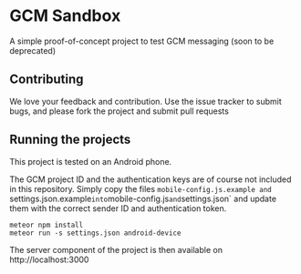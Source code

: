 # GCM Sandbox

A simple proof-of-concept project to test GCM messaging (soon to be deprecated)

## Contributing

We love your feedback and contribution. Use the issue tracker to submit bugs, and please fork the project and submit pull requests

## Running the projects

This project is tested on an Android phone.

The GCM project ID and the authentication keys are of course not included in this repository. Simply copy the files `mobile-config.js.example and `settings.json.example` into `mobile-config.js` and `settings.json` and update them with the correct sender ID and authentication token.

```
meteor npm install
meteor run -s settings.json android-device
```


The server component of the project is then available on http://localhost:3000



